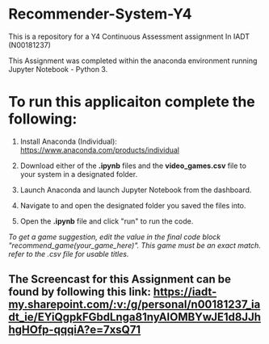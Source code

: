 # Recommender-System-Y4
This is a repository for a Y4 Continuous Assessment assignment In IADT (N00181237)

This Assignment was completed within the anaconda environment running Jupyter Notebook - Python 3. 

# To run this applicaiton complete the following:

1. Install Anaconda (Individual): https://www.anaconda.com/products/individual

2. Download either of the **.ipynb** files and the **video_games.csv** file to your system in a designated folder. 

3. Launch Anaconda and launch Jupyter Notebook from the dashboard. 

5. Navigate to and open the designated folder you saved the files into. 

6. Open the **.ipynb** file and click "run" to run the code.
 
_To get a game suggestion, edit the value in the final code block "recommend_game(your_game_here)". This game must be an exact match. 
refer to the .csv file for usable titles._


## The Screencast for this Assignment can be found by following this link: https://iadt-my.sharepoint.com/:v:/g/personal/n00181237_iadt_ie/EYiQgpkFGbdLnga81nyAIOMBYwJE1d8JJhhgHOfp-qqqiA?e=7xsQ71
